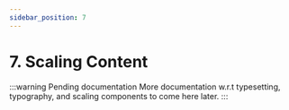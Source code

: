 ```yaml
---
sidebar_position: 7
---
```


# 7. Scaling Content


:::warning Pending documentation
More documentation w.r.t typesetting, typography, and scaling components to come here later. 
:::

